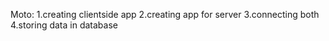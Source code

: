Moto:
1.creating clientside app
2.creating app for server
3.connecting both
4.storing data in database